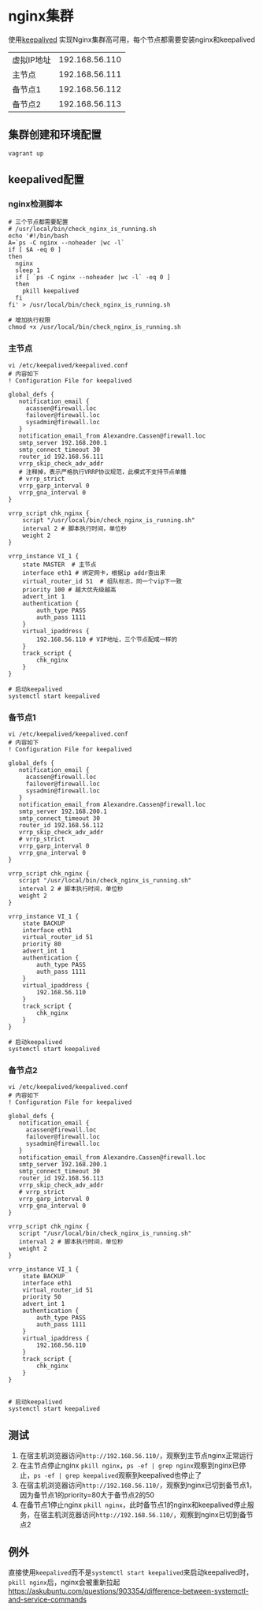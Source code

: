 # nginx集群

使用[keepalived](https://www.keepalived.org/manpage.html) 实现Nginx集群高可用，每个节点都需要安装nginx和keepalived

|||
|----|----|
|虚拟IP地址 | 192.168.56.110|    
|主节点 | 192.168.56.111    |
|备节点1 | 192.168.56.112   |
|备节点2 | 192.168.56.113   |

## 集群创建和环境配置
```shell script
vagrant up
```

## keepalived配置

### nginx检测脚本
```shell script
# 三个节点都需要配置
# /usr/local/bin/check_nginx_is_running.sh
echo '#!/bin/bash
A=`ps -C nginx --noheader |wc -l`
if [ $A -eq 0 ]
then
  nginx
  sleep 1
  if [ `ps -C nginx --noheader |wc -l` -eq 0 ]
  then
    pkill keepalived
  fi
fi' > /usr/local/bin/check_nginx_is_running.sh

# 增加执行权限
chmod +x /usr/local/bin/check_nginx_is_running.sh
```

### 主节点 
```shell script
vi /etc/keepalived/keepalived.conf
# 内容如下
! Configuration File for keepalived

global_defs {
   notification_email {
     acassen@firewall.loc
     failover@firewall.loc
     sysadmin@firewall.loc
   }
   notification_email_from Alexandre.Cassen@firewall.loc
   smtp_server 192.168.200.1
   smtp_connect_timeout 30
   router_id 192.168.56.111
   vrrp_skip_check_adv_addr
   # 注释掉，表示严格执行VRRP协议规范，此模式不支持节点单播
   # vrrp_strict
   vrrp_garp_interval 0
   vrrp_gna_interval 0
}

vrrp_script chk_nginx {
    script "/usr/local/bin/check_nginx_is_running.sh"
    interval 2 # 脚本执行时间，单位秒
    weight 2
}

vrrp_instance VI_1 {
    state MASTER  # 主节点
    interface eth1 # 绑定网卡，根据ip addr查出来
    virtual_router_id 51  # 组队标志，同一个vip下一致
    priority 100 # 越大优先级越高
    advert_int 1
    authentication {
        auth_type PASS
        auth_pass 1111
    }
    virtual_ipaddress {
        192.168.56.110 # VIP地址，三个节点配成一样的
    }
    track_script {
        chk_nginx
    }
}

# 启动keepalived
systemctl start keepalived
```

### 备节点1 
```shell script
vi /etc/keepalived/keepalived.conf
# 内容如下
! Configuration File for keepalived

global_defs {
   notification_email {
     acassen@firewall.loc
     failover@firewall.loc
     sysadmin@firewall.loc
   }
   notification_email_from Alexandre.Cassen@firewall.loc
   smtp_server 192.168.200.1
   smtp_connect_timeout 30
   router_id 192.168.56.112
   vrrp_skip_check_adv_addr
   # vrrp_strict
   vrrp_garp_interval 0
   vrrp_gna_interval 0
}

vrrp_script chk_nginx {
   script "/usr/local/bin/check_nginx_is_running.sh"
   interval 2 # 脚本执行时间，单位秒
   weight 2
}

vrrp_instance VI_1 {
    state BACKUP
    interface eth1
    virtual_router_id 51
    priority 80
    advert_int 1
    authentication {
        auth_type PASS
        auth_pass 1111
    }
    virtual_ipaddress {
        192.168.56.110
    }
    track_script {
        chk_nginx
    }
}

# 启动keepalived
systemctl start keepalived
```

### 备节点2 
```shell script
vi /etc/keepalived/keepalived.conf
# 内容如下
! Configuration File for keepalived

global_defs {
   notification_email {
     acassen@firewall.loc
     failover@firewall.loc
     sysadmin@firewall.loc
   }
   notification_email_from Alexandre.Cassen@firewall.loc
   smtp_server 192.168.200.1
   smtp_connect_timeout 30
   router_id 192.168.56.113
   vrrp_skip_check_adv_addr
   # vrrp_strict
   vrrp_garp_interval 0
   vrrp_gna_interval 0
}

vrrp_script chk_nginx {
   script "/usr/local/bin/check_nginx_is_running.sh"
   interval 2 # 脚本执行时间，单位秒
   weight 2
}

vrrp_instance VI_1 {
    state BACKUP
    interface eth1
    virtual_router_id 51
    priority 50
    advert_int 1
    authentication {
        auth_type PASS
        auth_pass 1111
    }
    virtual_ipaddress {
        192.168.56.110
    }
    track_script {
        chk_nginx
    }
}


# 启动keepalived
systemctl start keepalived
```

## 测试
1. 在宿主机浏览器访问`http://192.168.56.110/`，观察到主节点nginx正常运行
2. 在主节点停止nginx `pkill nginx`，`ps -ef | grep nginx`观察到nginx已停止，`ps -ef | grep keepalived`观察到keepalived也停止了
3. 在宿主机浏览器访问`http://192.168.56.110/`，观察到nginx已切到备节点1，因为备节点1的priority=80大于备节点2的50
4. 在备节点1停止nginx `pkill nginx`，此时备节点1的nginx和keepalived停止服务，在宿主机浏览器访问`http://192.168.56.110/`，观察到nginx已切到备节点2

## 例外
直接使用`keepalived`而不是`systemctl start keepalived`来启动keepalived时，`pkill nginx`后，nginx会被重新拉起
https://askubuntu.com/questions/903354/difference-between-systemctl-and-service-commands